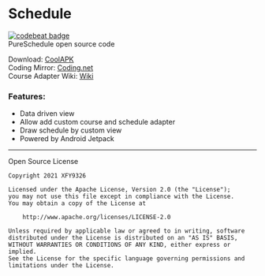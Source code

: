 # Schedule
[![codebeat badge](https://codebeat.co/badges/78a08756-e6af-4d82-993e-060a7ad6a3aa)](https://codebeat.co/projects/github-com-xfy9326-schedule-master)  
PureSchedule open source code  

Download: [CoolAPK](https://coolapk.com/apk/tool.xfy9326.schedule)  
Coding Mirror: [Coding.net](https://xfy9326.coding.net/public/Schedule/Schedule/git/files)  
Course Adapter Wiki: [Wiki](https://github.com/XFY9326/Schedule/wiki)  


### Features:  
- Data driven view
- Allow add custom course and schedule adapter
- Draw schedule by custom view
- Powered by Android Jetpack

-----

Open Source License
```
Copyright 2021 XFY9326

Licensed under the Apache License, Version 2.0 (the "License");
you may not use this file except in compliance with the License.
You may obtain a copy of the License at

    http://www.apache.org/licenses/LICENSE-2.0

Unless required by applicable law or agreed to in writing, software
distributed under the License is distributed on an "AS IS" BASIS,
WITHOUT WARRANTIES OR CONDITIONS OF ANY KIND, either express or implied.
See the License for the specific language governing permissions and
limitations under the License.
```
